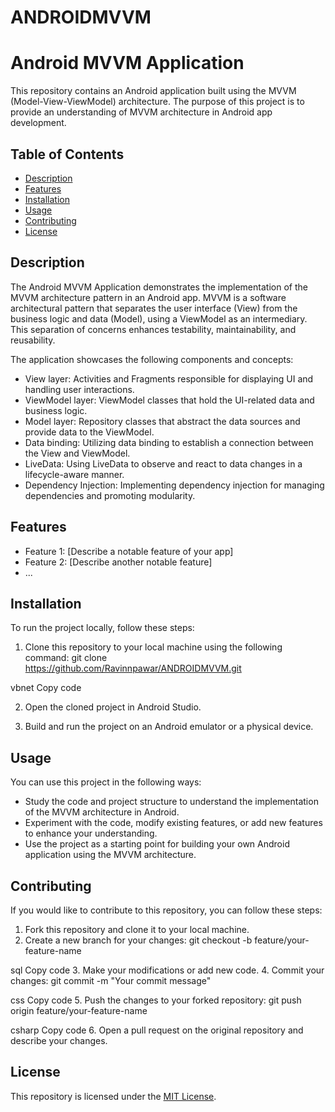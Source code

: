 # ANDROIDMVVM
# Android MVVM Application

This repository contains an Android application built using the MVVM (Model-View-ViewModel) architecture. The purpose of this project is to provide an understanding of MVVM architecture in Android app development.

## Table of Contents
- [Description](#description)
- [Features](#features)
- [Installation](#installation)
- [Usage](#usage)
- [Contributing](#contributing)
- [License](#license)

## Description
The Android MVVM Application demonstrates the implementation of the MVVM architecture pattern in an Android app. MVVM is a software architectural pattern that separates the user interface (View) from the business logic and data (Model), using a ViewModel as an intermediary. This separation of concerns enhances testability, maintainability, and reusability.

The application showcases the following components and concepts:
- View layer: Activities and Fragments responsible for displaying UI and handling user interactions.
- ViewModel layer: ViewModel classes that hold the UI-related data and business logic.
- Model layer: Repository classes that abstract the data sources and provide data to the ViewModel.
- Data binding: Utilizing data binding to establish a connection between the View and ViewModel.
- LiveData: Using LiveData to observe and react to data changes in a lifecycle-aware manner.
- Dependency Injection: Implementing dependency injection for managing dependencies and promoting modularity.

## Features
- Feature 1: [Describe a notable feature of your app]
- Feature 2: [Describe another notable feature]
- ...

## Installation
To run the project locally, follow these steps:

1. Clone this repository to your local machine using the following command:
git clone https://github.com/Ravinnpawar/ANDROIDMVVM.git

vbnet
Copy code

2. Open the cloned project in Android Studio.

3. Build and run the project on an Android emulator or a physical device.

## Usage
You can use this project in the following ways:
- Study the code and project structure to understand the implementation of the MVVM architecture in Android.
- Experiment with the code, modify existing features, or add new features to enhance your understanding.
- Use the project as a starting point for building your own Android application using the MVVM architecture.

## Contributing
If you would like to contribute to this repository, you can follow these steps:
1. Fork this repository and clone it to your local machine.
2. Create a new branch for your changes: 
git checkout -b feature/your-feature-name

sql
Copy code
3. Make your modifications or add new code.
4. Commit your changes: 
git commit -m "Your commit message"

css
Copy code
5. Push the changes to your forked repository: 
git push origin feature/your-feature-name

csharp
Copy code
6. Open a pull request on the original repository and describe your changes.

## License
This repository is licensed under the [MIT License](LICENSE).
